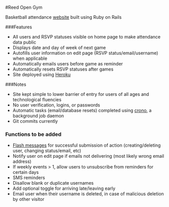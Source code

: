 #Reed Open Gym

Basketball attendance [website](https://safe-garden-1108.herokuapp.com/) built using Ruby on Rails

###Features

* All users and RSVP statuses visible on home page to make attendance data public
* Displays date and day of week of next game
* Autofills user information on edit page (RSVP status/email/username) when applicable
* Automatically emails users before game as reminder
* Automatically resets RSVP statuses after games
* Site deployed using [Heroku](https://www.heroku.com/about)

###Notes

* Site kept simple to lower barrier of entry for users of all ages and technological fluencies
 * No user verification, logins, or passwords
* Automatic tasks (email/database resets) completed using [crono](https://github.com/plashchynski/crono), a background job daemon
* Git commits currently 

### Functions to be added
* [Flash messages](http://api.rubyonrails.org/classes/ActionDispatch/Flash.html) for successful submission of action (creating/deleting user, changing status/email, etc)
* Notify user on edit page if emails not delivering (most likely wrong email address)
* If weekly events > 1, allow users to unsubscribe from reminders for certain days
* SMS reminders
* Disallow blank or duplicate usernames
* Add optional toggle for arriving late/leaving early
* Email user when their username is deleted, in case of malicious deletion by other visitor
